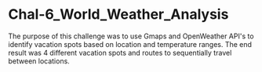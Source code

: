 # Chal-6_World_Weather_Analysis

The purpose of this challenge was to use Gmaps and OpenWeather API's to identify vacation spots based on location and temperature ranges. The end result was 4 different vacation spots and routes to sequentially travel between locations.
